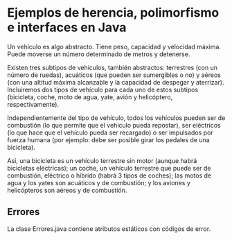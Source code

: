 # Ejemplos de herencia, polimorfismo e interfaces en Java

Un vehículo es algo abstracto. Tiene peso, capacidad y velocidad máxima. Puede moverse un número determinado de metros y detenerse.

Existen tres subtipos de vehículos, también abstractos: terrestres (con un número de ruedas), acuáticos (que pueden ser sumergibles o no) y aéreos (con una altitud máxima alcanzable y la capacidad de despegar y aterrizar). Incluiremos dos tipos de vehículo para cada uno de estos subtipos (bicicleta, coche, moto de agua, yate, avión y helicóptero, respectivamente).

Independientemente del tipo de vehículo, todos los vehículos pueden ser de combustión (lo que permite que el vehículo pueda repostar), ser eléctricos (lo que hace que el vehículo pueda ser recargado) o ser impulsados por fuerza humana (por ejemplo: debe ser posible girar los pedales de una bicicleta).

Así, una bicicleta es un vehículo terrestre sin motor (aunque habrá bicicletas eléctricas); un coche, un vehículo terrestre que puede ser de combustión, eléctrico o híbrido (habrá 3 tipos de coches); las motos de agua y los yates son acuáticos y de combustión; y los aviones y helicópteros son aéreos y de combustión.

## Errores

La clase Errores.java contiene atributos estáticos con códigos de error.
